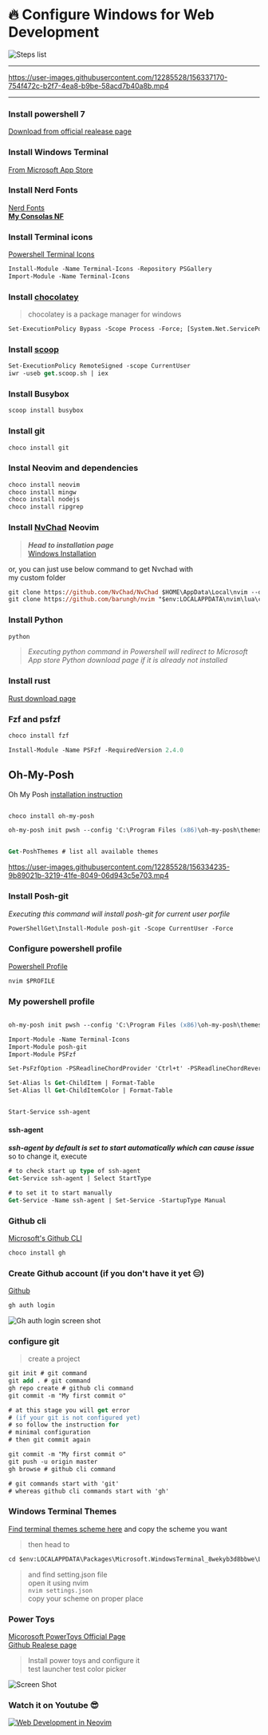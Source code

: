 # 🔥 Configure Windows for Web Development   

![Steps list](images/list.svg)

***


https://user-images.githubusercontent.com/12285528/156337170-754f472c-b2f7-4ea8-b9be-58acd7b40a8b.mp4

***

### Install powershell 7
[Download from official realease page](https://github.com/PowerShell/PowerShell/releases/download/v7.2.1/PowerShell-7.2.1-win-x64.msi)  

### Install Windows Terminal  
[From Microsoft App Store](https://www.microsoft.com/en-us/p/windows-terminal/9n0dx20hk701#activetab=pivot:overviewtab)  

### Install Nerd Fonts  
[Nerd Fonts](https://github.com/ryanoasis/nerd-fonts/releases/tag/v2.1.0)  
[**My Consolas NF**](https://github.com/barungh/my-nerd-fonts)  

### Install Terminal icons  
[Powershell Terminal Icons](https://github.com/devblackops/Terminal-Icons)
```ps 
Install-Module -Name Terminal-Icons -Repository PSGallery
Import-Module -Name Terminal-Icons
```
### Install [chocolatey](https://chocolatey.org/install)  
> chocolatey is a package manager for windows  
```ps 
Set-ExecutionPolicy Bypass -Scope Process -Force; [System.Net.ServicePointManager]::SecurityProtocol = [System.Net.ServicePointManager]::SecurityProtocol -bor 3072; iex ((New-Object System.Net.WebClient).DownloadString('https://community.chocolatey.org/install.ps1'))
```
### Install [scoop](https://scoop.sh/)
```ps
Set-ExecutionPolicy RemoteSigned -scope CurrentUser
iwr -useb get.scoop.sh | iex
```
### Install Busybox
```ps 
scoop install busybox
```

### Install git 
```ps 
choco install git
```

### Instal Neovim and dependencies

```ps 
choco install neovim
choco install mingw
choco install nodejs
choco install ripgrep
```

### Install [NvChad](https://github.com/NvChad/NvChad) Neovim  
> ***Head to installation page***  
> [Windows Installation](https://nvchad.github.io/getting-started/setup#windows)  

or, you can just use below command to get Nvchad with  
my custom folder  
```ps
git clone https://github.com/NvChad/NvChad $HOME\AppData\Local\nvim --depth 1
git clone https://github.com/barungh/nvim "$env:LOCALAPPDATA\nvim\lua\custom" --depth 1
```



### Install Python  
```ps 
python
```
> *Executing python command in Powershell will redirect to Microsoft App store Python download page if it is already not installed*  

### Install rust
[Rust download page](https://www.rust-lang.org/tools/install)


### Fzf and psfzf
```ps
choco install fzf

Install-Module -Name PSFzf -RequiredVersion 2.4.0
```

## Oh-My-Posh
Oh My Posh [installation instruction](https://ohmyposh.dev/docs/windows)
```ps 

choco install oh-my-posh

oh-my-posh init pwsh --config 'C:\Program Files (x86)\oh-my-posh\themes\json.omp.json' | Invoke-Expression


Get-PoshThemes # list all available themes

```  

https://user-images.githubusercontent.com/12285528/156334235-9b89021b-3219-41fe-8049-06d943c5e703.mp4


### Install Posh-git  
*Executing this command will install posh-git for current user porfile*  
```ps 
PowerShellGet\Install-Module posh-git -Scope CurrentUser -Force
```

### Configure powershell profile  
[Powershell Profile](https://devblogs.microsoft.com/scripting/understanding-the-six-powershell-profiles/)  

```ps 
nvim $PROFILE
```

### My powershell profile  
```ps 

oh-my-posh init pwsh --config 'C:\Program Files (x86)\oh-my-posh\themes\json.omp.json' | Invoke-Expression

Import-Module -Name Terminal-Icons 
Import-Module posh-git 
Import-Module PSFzf 

Set-PsFzfOption -PSReadlineChordProvider 'Ctrl+t' -PSReadlineChordReverseHistory 'Ctrl+r'

Set-Alias ls Get-ChildItem | Format-Table
Set-Alias ll Get-ChildItemColor | Format-Table


Start-Service ssh-agent

```

#### ssh-agent 
***ssh-agent by default is set to start automatically which can cause issue***  
so to change it, execute  
```ps
# to check start up type of ssh-agent
Get-Service ssh-agent | Select StartType  

# to set it to start manually
Get-Service -Name ssh-agent | Set-Service -StartupType Manual  
```

### Github cli
[Microsoft's Github CLI](https://docs.github.com/en/get-started/using-github/github-cli)
```ps 
choco install gh
```
### Create Github account (if you don't have it yet 😑)
[Github](https://github.com/)
```ps 
gh auth login
```

![Gh auth login screen shot](images/gh_auth.png)

### configure git 
> create a project 
```ps 
git init # git command
git add . # git command
gh repo create # github cli command
git commit -m "My first commit ☺"

# at this stage you will get error 
# (if your git is not configured yet)
# so follow the instruction for
# minimal configuration
# then git commit again

git commit -m "My first commit ☺"
git push -u origin master
gh browse # github cli command

# git commands start with 'git' 
# whereas github cli commands start with 'gh'
```


### Windows Terminal Themes 
[Find terminal themes scheme here](https://windowsterminalthemes.dev/) and copy the scheme you want

> then head to  
```ps
cd $env:LOCALAPPDATA\Packages\Microsoft.WindowsTerminal_8wekyb3d8bbwe\LocalState
```
> and find setting.json file  
open it using nvim  
`nvim settings.json`  
copy your scheme on proper place  

### Power Toys
[Micorosoft PowerToys Official Page](https://docs.microsoft.com/en-us/windows/powertoys/)  
[Github Realese page](https://github.com/microsoft/PowerToys/releases/tag/v0.55.2)
> Install power toys and configure it  
test launcher
test color picker

![Screen Shot](images/scrot1.png)

### Watch it on Youtube 😎  
[![Web Development in Neovim](http://img.youtube.com/vi/JF9q6_c-_Ww/0.jpg)](http://www.youtube.com/watch?v=JF9q6_c-_Ww)

